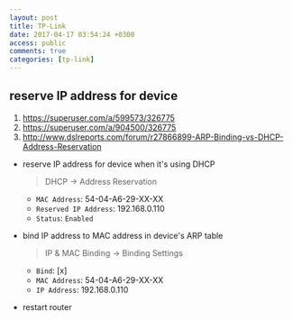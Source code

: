 ```yaml
---
layout: post
title: TP-Link
date: 2017-04-17 03:54:24 +0300
access: public
comments: true
categories: [tp-link]
---
```


<!-- more -->

## reserve IP address for device

1. <https://superuser.com/a/599573/326775>
2. <https://superuser.com/a/904500/326775>
3. <http://www.dslreports.com/forum/r27866899-ARP-Binding-vs-DHCP-Address-Reservation>

- reserve IP address for device when it's using DHCP

  > DHCP → Address Reservation

  - `MAC Address`: 54-04-A6-29-XX-XX
  - `Reserved IP Address`: 192.168.0.110
  - `Status`: `Enabled`

- bind IP address to MAC address in device's ARP table

  > IP & MAC Binding → Binding Settings

  - `Bind`: [x]
  - `MAC Address`: 54-04-A6-29-XX-XX
  - `IP Address`: 192.168.0.110

- restart router
